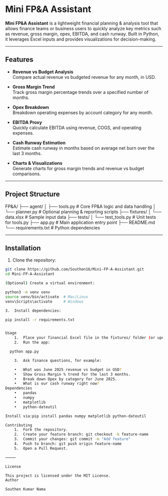 # Mini FP&A Assistant

**Mini FP&A Assistant** is a lightweight financial planning & analysis tool that allows finance teams or business users to quickly analyze key metrics such as revenue, gross margin, opex, EBITDA, and cash runway. Built in Python, it leverages Excel inputs and provides visualizations for decision-making.

---

## Features

- **Revenue vs Budget Analysis**  
  Compare actual revenue vs budgeted revenue for any month, in USD.

- **Gross Margin Trend**  
  Track gross margin percentage trends over a specified number of months.

- **Opex Breakdown**  
  Breakdown operating expenses by account category for any month.

- **EBITDA Proxy**  
  Quickly calculate EBITDA using revenue, COGS, and operating expenses.

- **Cash Runway Estimation**  
  Estimate cash runway in months based on average net burn over the last 3 months.

- **Charts & Visualizations**  
  Generate charts for gross margin trends and revenue vs budget comparisons.

---

## Project Structure
FP&A/
├── agent/
│   ├── tools.py        # Core FP&A logic and data handling
│   └── planner.py      # Optional planning & reporting scripts
├── fixtures/
│   └── data.xlsx       # Sample input data
├── tests/
│   └── test_tools.py   # Unit tests for tools.py
├── app.py              # Main application entry point
├── README.md
└── requirements.txt    # Python dependencies


---

## Installation

1. Clone the repository:

```bash
git clone https://github.com/Southen16/Mini-FP-A-Assistant.git
cd Mini-FP-A-Assistant

(Optional) Create a virtual environment:

python3 -m venv venv
source venv/bin/activate  # Mac/Linux
venv\Scripts\activate     # Windows

3.	Install dependencies:

pip install -r requirements.txt


Usage
	1.	Place your financial Excel file in the fixtures/ folder (or update the path in app.py).
	2.	Run the app:

  python app.py

  	3.	Ask finance questions, for example:

	•	What was June 2025 revenue vs budget in USD?
	•	Show Gross Margin % trend for the last 3 months.
	•	Break down Opex by category for June 2025.
	•	What is our cash runway right now?
Dependencies
	•	pandas
	•	numpy
	•	matplotlib
	•	python-dateutil

Install via:pip install pandas numpy matplotlib python-dateutil

Contributing
	1.	Fork the repository.
	2.	Create your feature branch: git checkout -b feature-name
	3.	Commit your changes: git commit -m "Add feature"
	4.	Push to branch: git push origin feature-name
	5.	Open a Pull Request.

⸻

License

This project is licensed under the MIT License.
Author

Southen Kumar Nama
